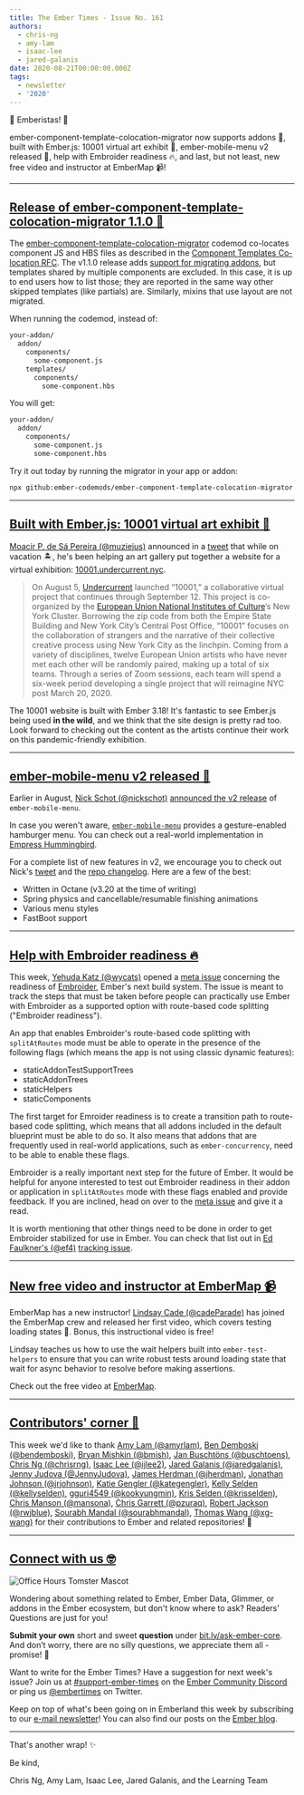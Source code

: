 ```yaml
---
title: The Ember Times - Issue No. 161
authors:
  - chris-ng
  - amy-lam
  - isaac-lee
  - jared-galanis
date: 2020-08-21T00:00:00.000Z
tags:
  - newsletter
  - '2020'
---
```



👋 Emberistas! 🐹

ember-component-template-colocation-migrator now supports addons 🎉,
built with Ember.js: 10001 virtual art exhibit 🎨,
ember-mobile-menu v2 released 📱,
help with Embroider readiness 🔥,
and last, but not least, new free video and instructor at EmberMap 📹!
  
<!-- READMORE -->

---

## [Release of ember-component-template-colocation-migrator 1.1.0 🎉](https://github.com/ember-codemods/ember-component-template-colocation-migrator/releases/tag/v1.1.0)

The [ember-component-template-colocation-migrator](https://github.com/ember-codemods/ember-component-template-colocation-migrator) codemod co-locates component JS and HBS files as described in the [Component Templates Co-location RFC](https://emberjs.github.io/rfcs/0481-component-templates-co-location.html). The v1.1.0 release adds [support for migrating addons](https://github.com/ember-codemods/ember-component-template-colocation-migrator/pull/14), but templates shared by multiple components are excluded. In this case, it is up to end users how to list those; they are reported in the same way other skipped templates (like partials) are. Similarly, mixins that use layout are not migrated.

When running the codemod, instead of:


```sh
your-addon/
  addon/
    components/
      some-component.js
    templates/
      components/
        some-component.hbs
```

You will get:

```sh
your-addon/
  addon/
    components/
      some-component.js
      some-component.hbs
```

Try it out today by running the migrator in your app or addon:

```bash
npx github:ember-codemods/ember-component-template-colocation-migrator
```

---

## [Built with Ember.js: 10001 virtual art exhibit 🎨](https://10001.undercurrent.nyc/exhibit/teams)

[Moacir P. de Sá Pereira (@muziejus)](http://github.com/muziejus) announced in a [tweet](https://twitter.com/muziejus/status/1291818497895477248) that while on vacation 🏝, he's been helping an art gallery put together a website for a virtual exhibition: [10001.undercurrent.nyc](https://10001.undercurrent.nyc/).

> On August 5, [Undercurrent](https://undercurrent.nyc/) launched “10001,” a collaborative virtual project that continues through September 12. This project is co-organized by the [European Union National Institutes of Culture](https://eunicglobal.eu/)’s New York Cluster. Borrowing the zip code from both the Empire State Building and New York City’s Central Post Office, “10001” focuses on the collaboration of strangers and the narrative of their collective creative process using New York City as the linchpin. Coming from a variety of disciplines, twelve European Union artists who have never met each other will be randomly paired, making up a total of six teams. Through a series of Zoom sessions, each team will spend a six-week period developing a single project that will reimagine NYC post March 20, 2020.

The 10001 website is built with Ember 3.18! It's fantastic to see Ember.js being used **in the wild**, and we think that the site design is pretty rad too. Look forward to checking out the content as the artists continue their work on this pandemic-friendly exhibition.

---

## [ember-mobile-menu v2 released 📱](https://nickschot.github.io/ember-mobile-menu/)

Earlier in August, [Nick Schot (@nickschot)](https://github.com/nickschot) [announced the v2 release](https://twitter.com/nickschot/status/1290009657373626368) of `ember-mobile-menu`.

<!-- alex ignore retext-equality -->
In case you weren't aware, [`ember-mobile-menu`](https://github.com/nickschot/ember-mobile-menu) provides a gesture-enabled hamburger menu. You can check out a real-world implementation in [Empress Hummingbird](https://empress-hummingbird.netlify.app/).

For a complete list of new features in v2, we encourage you to check out Nick's [tweet](https://twitter.com/nickschot/status/1290009657373626368) and the [repo changelog](https://github.com/nickschot/ember-mobile-menu/blob/master/CHANGELOG.md#v200-2020-08-01). Here are a few of the best:

- Written in Octane (v3.20 at the time of writing)
- Spring physics and cancellable/resumable finishing animations
- Various menu styles
- FastBoot support

---

## [Help with Embroider readiness 🔥](https://github.com/emberjs/ember.js/issues/19099)

This week, [Yehuda Katz (@wycats)](https://github.com/wycats) opened a [meta issue](https://github.com/emberjs/ember.js/issues/19099) concerning the readiness of [Embroider](https://github.com/embroider-build/embroider), Ember's next build system. The issue is meant to track the steps that must be taken before people can practically use Ember with Embroider as a supported option with route-based code splitting ("Embroider readiness").

An app that enables Embroider's route-based code splitting with `splitAtRoutes` mode must be able to operate in the presence of the following flags (which means the app is not using classic dynamic features):

- staticAddonTestSupportTrees
- staticAddonTrees
- staticHelpers
- staticComponents

The first target for Emroider readiness is to create a transition path to route-based code splitting, which means that all addons included in the default blueprint must be able to do so. It also means that addons that are frequently used in real-world applications, such as `ember-concurrency`, need to be able to enable these flags.

Embroider is a really important next step for the future of Ember. It would be helpful for anyone interested to test out Embroider readiness in their addon or application in `splitAtRoutes` mode with these flags enabled and provide feedback. If you are inclined, head on over to the [meta issue](https://github.com/emberjs/ember.js/issues/19099) and give it a read.

It is worth mentioning that other things need to be done in order to get Embroider stabilized for use in Ember. You can check that list out in [Ed Faulkner's (@ef4)](https://github.com/ef4) [tracking issue](https://github.com/embroider-build/embroider/issues/501).

---

## [New free video and instructor at EmberMap 📹](https://twitter.com/ember_map/status/1295828816011636743)

EmberMap has a new instructor! [Lindsay Cade (@cadeParade)](https://github.com/cadeParade) has joined the EmberMap crew and released her first video, which covers testing loading states 🎉. Bonus, this instructional video is free!

Lindsay teaches us how to use the wait helpers built into `ember-test-helpers` to ensure that you can write robust tests around loading state that wait for async behavior to resolve before making assertions.

Check out the free video at [EmberMap](https://embermap.com/video/testing-loading-states).

---

## [Contributors' corner 👏](https://guides.emberjs.com/release/contributing/repositories/)

<p>This week we'd like to thank <a href="https://github.com/amyrlam" rel="noopener noreferrer" target="_blank">Amy Lam (@amyrlam)</a>, <a href="https://github.com/bendemboski" rel="noopener noreferrer" target="_blank">Ben Demboski (@bendemboski)</a>, <a href="https://github.com/bmish" rel="noopener noreferrer" target="_blank">Bryan Mishkin (@bmish)</a>, <a href="https://github.com/buschtoens" rel="noopener noreferrer" target="_blank">Jan Buschtöns (@buschtoens)</a>, <a href="https://github.com/chrisrng" rel="noopener noreferrer" target="_blank">Chris Ng (@chrisrng)</a>, <a href="https://github.com/ijlee2" rel="noopener noreferrer" target="_blank">Isaac Lee (@ijlee2)</a>, <a href="https://github.com/jaredgalanis" rel="noopener noreferrer" target="_blank">Jared Galanis (@jaredgalanis)</a>, <a href="https://github.com/JennyJudova" rel="noopener noreferrer" target="_blank">Jenny Judova (@JennyJudova)</a>, <a href="https://github.com/jherdman" rel="noopener noreferrer" target="_blank">James Herdman (@jherdman)</a>, <a href="https://github.com/jrjohnson" rel="noopener noreferrer" target="_blank">Jonathan Johnson (@jrjohnson)</a>, <a href="https://github.com/kategengler" rel="noopener noreferrer" target="_blank">Katie Gengler (@kategengler)</a>, <a href="https://github.com/kellyselden" rel="noopener noreferrer" target="_blank">Kelly Selden (@kellyselden)</a>, <a href="https://github.com/kookyungmin" rel="noopener noreferrer" target="_blank">gguri4549 (@kookyungmin)</a>, <a href="https://github.com/krisselden" rel="noopener noreferrer" target="_blank">Kris Selden (@krisselden)</a>, <a href="https://github.com/mansona" rel="noopener noreferrer" target="_blank">Chris Manson (@mansona)</a>, <a href="https://github.com/pzuraq" rel="noopener noreferrer" target="_blank">Chris Garrett (@pzuraq)</a>, <a href="https://github.com/rwjblue" rel="noopener noreferrer" target="_blank">Robert Jackson (@rwjblue)</a>, <a href="https://github.com/sourabhmandal" rel="noopener noreferrer" target="_blank">Sourabh Mandal (@sourabhmandal)</a>, <a href="https://github.com/xg-wang" rel="noopener noreferrer" target="_blank">Thomas Wang (@xg-wang)</a> for their contributions to Ember and related repositories! 💖</p>

---

## [Connect with us 🤓](https://docs.google.com/forms/d/e/1FAIpQLScqu7Lw_9cIkRtAiXKitgkAo4xX_pV1pdCfMJgIr6Py1V-9Og/viewform)

<div class="blog-row">
  <img class="float-right small transparent padded" alt="Office Hours Tomster Mascot" title="Readers' Questions" src="/images/tomsters/officehours.png" />

  <p>Wondering about something related to Ember, Ember Data, Glimmer, or addons in the Ember ecosystem, but don't know where to ask? Readers’ Questions are just for you!</p>

  <p><strong>Submit your own</strong> short and sweet <strong>question</strong> under <a href="https://bit.ly/ask-ember-core" target="rq">bit.ly/ask-ember-core</a>. And don’t worry, there are no silly questions, we appreciate them all - promise! 🤞</p>

  <p>Want to write for the Ember Times? Have a suggestion for next week's issue? Join us at <a href="https://discordapp.com/channels/480462759797063690/485450546887786506">#support-ember-times</a> on the <a href="https://discordapp.com/invite/zT3asNS">Ember Community Discord</a> or ping us <a href="https://twitter.com/embertimes">@embertimes</a> on Twitter.</p>

  <p>Keep on top of what's been going on in Emberland this week by subscribing to our <a href="https://the-emberjs-times.ongoodbits.com/">e-mail newsletter</a>! You can also find our posts on the <a href="https://emberjs.com/blog/tags/newsletter.html">Ember blog</a>.</p>
</div>

---

That's another wrap! ✨

Be kind,

Chris Ng, Amy Lam, Isaac Lee, Jared Galanis, and the Learning Team
